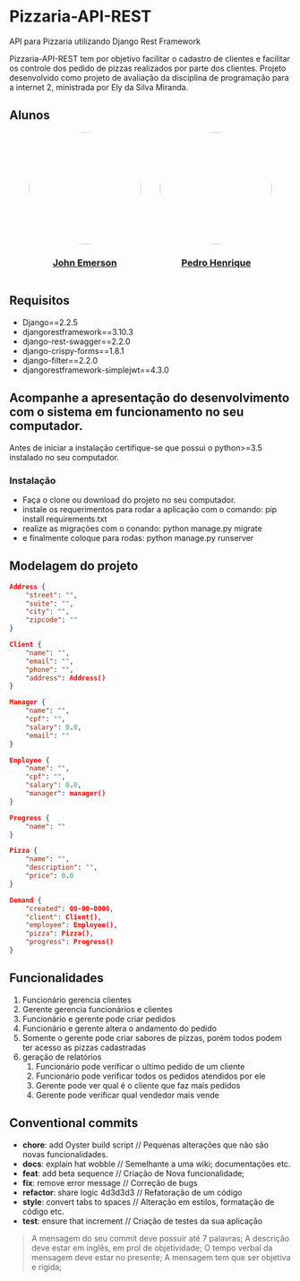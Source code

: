 # Pizzaria-API-REST
API para Pizzaria utilizando Django Rest Framework

Pizzaria-API-REST tem por objetivo facilitar o cadastro de clientes e facilitar os controle dos pedido de pizzas realizados por parte dos clientes. Projeto desenvolvido como projeto de avaliação da disciplina de programação para a internet 2, ministrada por Ely da Silva Miranda.

## Alunos

<div style="display: flex; flex-direction: row; justify-content: space-evenly; flex-wrap: wrap;">

<div style="display: flex; flex-direction: column; align-items: center;">
<img width="200" style="border-radius: 50%;" src="https://avatars0.githubusercontent.com/u/43749971?s=460&v=4"/>
<h3><a href="https://github.com/JohnEmerson1406">John Emerson</a></h3>
</div>

<div style="display: flex; flex-direction: column; align-items: center;">
<img width="200" style="border-radius: 50%;" src="https://avatars3.githubusercontent.com/u/36716898?s=460&v=4"/>
<h3><a href="https://github.com/pedrohenriquedevbr">Pedro Henrique</a></h3>
</div>

</div>


## Requisitos
 - Django==2.2.5
 - djangorestframework==3.10.3
 - django-rest-swagger==2.2.0
 - django-crispy-forms==1.8.1
 - django-filter==2.2.0
 - djangorestframework-simplejwt==4.3.0


## Acompanhe a apresentação do desenvolvimento com o sistema em funcionamento no seu computador.

Antes de iniciar a instalação certifique-se que possui o python>=3.5 instalado no seu computador.

### Instalação
 - Faça o clone ou download do projeto no seu computador.
 - instale os requerimentos para rodar a aplicação com o comando: 		pip install requirements.txt
 - realize as migrações com o conando: python manage.py migrate
 - e finalmente coloque para rodas: python manage.py runserver


## Modelagem do projeto

```json
Address {
	"street": "",
    "suite": "",
    "city": "",
    "zipcode": ""
}

Client {
	"name": "",
	"email": "",
	"phone": "",
	"address": Address()
}

Manager {
	"name": "",
	"cpf": "",
	"salary": 0.0,
	"email": ""
}

Employee {
	"name": "",
	"cpf": "",
	"salary": 0.0,
	"manager": manager()
}

Progress {
	"name": ""
}

Pizza {
	"name": "",
	"description": "",
	"price": 0.0
}

Demand {
	"created": 00-00-0000,
	"client": Client(),
	"employee": Employee(),
	"pizza": Pizza(),
	"progress": Progress()
}

```


## Funcionalidades

1. Funcionário gerencia clientes
2. Gerente gerencia funcionários e clientes
3. Funcionário e gerente pode criar pedidos
4. Funcionário e gerente altera o andamento do pedido
5. Somente o gerente pode criar sabores de pizzas, porém todos podem ter acesso as pizzas cadastradas
6. geração de relatórios
	1. Funcionário pode verificar o ultimo pedido de um cliente
	2. Funcionário pode verificar todos os pedidos atendidos por ele
	3. Gerente pode ver qual é o cliente que faz mais pedidos
	4. Gerente pode verificar qual vendedor mais vende


## Conventional commits
- **chore**: 	add Oyster build script    	// Pequenas alterações que não são novas funcionalidades.
- **docs**: 	explain hat wobble          // Semelhante a uma wiki; documentações etc.
- **feat**: 	add beta sequence           // Criação de Nova funcionalidade;
- **fix**: 		remove error message        // Correção de bugs
- **refactor**: share logic 4d3d3d3     	// Refatoração de um código
- **style**: 	convert tabs to spaces     	// Alteração em estilos, formatação de código etc.
- **test**: 	ensure that increment       // Criação de testes da sua aplicação

> A mensagem do seu commit deve possuir até 7 palavras;
> A descrição deve estar em inglês, em prol de objetividade;
> O tempo verbal da mensagem deve estar no presente;
> A mensagem tem que ser objetiva e rígida;
